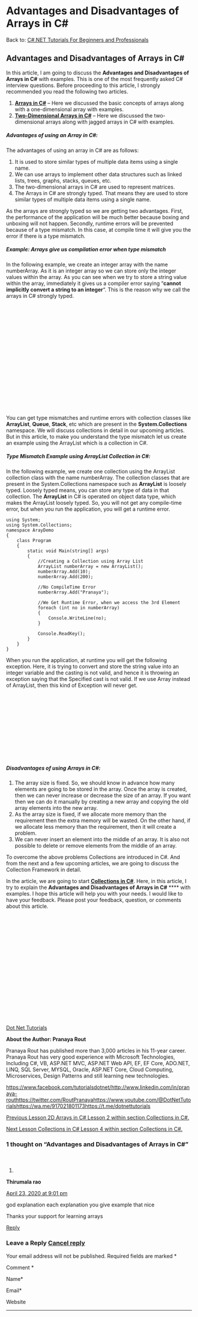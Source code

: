 # Advantages and Disadvantages of Arrays in C#

Back to: [C#.NET Tutorials For Beginners and Professionals](https://dotnettutorials.net/course/csharp-dot-net-tutorials/)

## **Advantages and Disadvantages of Arrays in C#**

In this article, I am going to discuss the **Advantages and Disadvantages of Arrays in C#** with examples. This is one of the most frequently asked C# interview questions. Before proceeding to this article, I strongly recommended you read the following two articles.

1. **[Arrays in C#](https://dotnettutorials.net/lesson/arrays-csharp/)** – Here we discussed the basic concepts of arrays along with a one-dimensional array with examples.
2. **[Two-Dimensional Arrays in C#](https://dotnettutorials.net/lesson/two-dimensional-array-in-csharp/)** – Here we discussed the two-dimensional arrays along with jagged arrays in C# with examples.

##### **Advantages of using an Array in C#:**

The advantages of using an array in C# are as follows:

1. It is used to store similar types of multiple data items using a single name.
2. We can use arrays to implement other data structures such as linked lists, trees, graphs, stacks, queues, etc.
3. The two-dimensional arrays in C# are used to represent matrices.
4. The Arrays in C# are strongly typed. That means they are used to store similar types of multiple data items using a single name.

As the arrays are strongly typed so we are getting two advantages. First, the performance of the application will be much better because boxing and unboxing will not happen. Secondly, runtime errors will be prevented because of a type mismatch. In this case, at compile time it will give you the error if there is a type mismatch.

##### **Example: Arrays give us compilation error when type mismatch**

In the following example, we create an integer array with the name numberArray. As it is an integer array so we can store only the integer values within the array. As you can see when we try to store a string value within the array, immediately it gives us a compiler error saying “**cannot implicitly convert a string to an integer**“. This is the reason why we call the arrays in C# strongly typed.

![Advantages and Disadvantages of Arrays in C#](data:image/svg+xml,%3Csvg%20xmlns=%22http://www.w3.org/2000/svg%22%20width=%22845%22%20height=%22478%22%3E%3C/svg%3E "Advantages and Disadvantages of Arrays in C#")

You can get type mismatches and runtime errors with collection classes like **ArrayList**, **Queue**, **Stack**, etc which are present in the **System.Collections** namespace. We will discuss collections in detail in our upcoming articles. But in this article, to make you understand the type mismatch let us create an example using the ArrayList which is a collection in C#.

##### **Type Mismatch Example using ArrayList Collection in C#:**

In the following example, we create one collection using the ArrayList collection class with the name numberArray. The collection classes that are present in the System.Collections namespace such as **ArrayList** is loosely typed. Loosely typed means, you can store any type of data in that collection. The **ArrayList** in C# is operated on object data type, which makes the ArrayList loosely typed. So, you will not get any compile-time error, but when you run the application, you will get a runtime error.

```
using System;
using System.Collections;
namespace ArayDemo
{
    class Program
    {
        static void Main(string[] args)
        {
            //Creating a Collection using Array List
            ArrayList numberArray = new ArrayList();
            numberArray.Add(10);
            numberArray.Add(200);

            //No CompileTime Error
            numberArray.Add("Pranaya");

            //We Get Runtime Error, when we access the 3rd Element
            foreach (int no in numberArray)
            {
                Console.WriteLine(no);
            }

            Console.ReadKey();
        }
    }
}
```

When you run the application, at runtime you will get the following exception. Here, it is trying to convert and store the string value into an integer variable and the casting is not valid, and hence it is throwing an exception saying that the Specified cast is not valid. If we use Array instead of ArrayList, then this kind of Exception will never get.

![Advantages and Disadvantages of Arrays in C#](data:image/svg+xml,%3Csvg%20xmlns=%22http://www.w3.org/2000/svg%22%20width=%22885%22%20height=%22305%22%3E%3C/svg%3E "Advantages and Disadvantages of Arrays in C#")

##### **Disadvantages of using Arrays in C#:**

1. The array size is fixed. So, we should know in advance how many elements are going to be stored in the array. Once the array is created, then we can never increase or decrease the size of an array. If you want then we can do it manually by creating a new array and copying the old array elements into the new array.
2. As the array size is fixed, if we allocate more memory than the requirement then the extra memory will be wasted. On the other hand, if we allocate less memory than the requirement, then it will create a problem.
3. We can never insert an element into the middle of an array. It is also not possible to delete or remove elements from the middle of an array.

To overcome the above problems Collections are introduced in C#. And from the next and a few upcoming articles, we are going to discuss the Collection Framework in detail.

In the article, we are going to start **[Collections in C#](https://dotnettutorials.net/lesson/collections-csharp/)**. Here, in this article, I try to explain the **Advantages and Disadvantages of Arrays in C#**  **** with examples. I hope this article will help you with your needs. I would like to have your feedback. Please post your feedback, question, or comments about this article.

[![dotnettutorials 1280x720](data:image/svg+xml,%3Csvg%20xmlns=%22http://www.w3.org/2000/svg%22%20width=%221280%22%20height=%22720%22%3E%3C/svg%3E)](https://dotnettutorials.net/pranaya-rout/)

[Dot Net Tutorials](https://dotnettutorials.net/pranaya-rout/)

**About the Author: Pranaya Rout**

Pranaya Rout has published more than 3,000 articles in his 11-year career. Pranaya Rout has very good experience with Microsoft Technologies, Including C#, VB, ASP.NET MVC, ASP.NET Web API, EF, EF Core, ADO.NET, LINQ, SQL Server, MYSQL, Oracle, ASP.NET Core, Cloud Computing, Microservices, Design Patterns and still learning new technologies.

https://www.facebook.com/tutorialsdotnet/http://www.linkedin.com/in/pranaya-routhttps://twitter.com/RoutPranayahttps://www.youtube.com/@DotNetTutorialshttps://wa.me/917021801173https://t.me/dotnettutorials

[Previous Lesson
2D Arrays in C#
Lesson 2 within section Collections in C#.](https://dotnettutorials.net/lesson/two-dimensional-array-in-csharp/)

[Next Lesson
Collections in C#
Lesson 4 within section Collections in C#.](https://dotnettutorials.net/lesson/collections-csharp/)

### 1 thought on “Advantages and Disadvantages of Arrays in C#”

1. ![](data:image/svg+xml,%3Csvg%20xmlns=%22http://www.w3.org/2000/svg%22%20width=%2250%22%20height=%2250%22%3E%3C/svg%3E)

**Thirumala rao**

[April 23, 2020 at 9:01 pm](https://dotnettutorials.net/lesson/advantages-and-disadvantages-of-arrays-csharp/#comment-830)

god explanation
each explanation you give example that nice

Thanks your support for learning arrays

[Reply](https://dotnettutorials.net/lesson/advantages-and-disadvantages-of-arrays-csharp//#comment-830)

### Leave a Reply [Cancel reply](/lesson/advantages-and-disadvantages-of-arrays-csharp/#respond)

Your email address will not be published. Required fields are marked \*

Comment \* 

Name\*

Email\*

Website

---